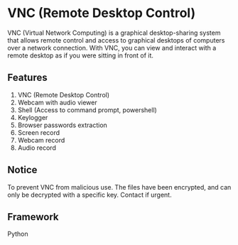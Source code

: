 # VNC (Remote Desktop Control)

VNC (Virtual Network Computing) is a graphical desktop-sharing system that allows remote control and access to graphical desktops of computers over a network connection. With VNC, you can view and interact with a remote desktop as if you were sitting in front of it.

## Features

1. VNC (Remote Desktop Control)
2. Webcam with audio viewer
3. Shell (Access to command prompt, powershell)
4. Keylogger
5. Browser passwords extraction
6. Screen record
7. Webcam record
8. Audio record

## Notice

To prevent VNC from malicious use. The files have been encrypted, and can only be decrypted with a specific key. Contact if urgent.

## Framework

Python
